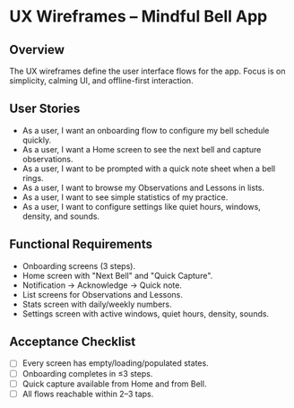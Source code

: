 # UX Wireframes – Mindful Bell App

## Overview
The UX wireframes define the user interface flows for the app.
Focus is on simplicity, calming UI, and offline-first interaction.

## User Stories
- As a user, I want an onboarding flow to configure my bell schedule quickly.
- As a user, I want a Home screen to see the next bell and capture observations.
- As a user, I want to be prompted with a quick note sheet when a bell rings.
- As a user, I want to browse my Observations and Lessons in lists.
- As a user, I want to see simple statistics of my practice.
- As a user, I want to configure settings like quiet hours, windows, density, and sounds.

## Functional Requirements
- Onboarding screens (3 steps).
- Home screen with "Next Bell" and "Quick Capture".
- Notification → Acknowledge → Quick note.
- List screens for Observations and Lessons.
- Stats screen with daily/weekly numbers.
- Settings screen with active windows, quiet hours, density, sounds.

## Acceptance Checklist
- [ ] Every screen has empty/loading/populated states.
- [ ] Onboarding completes in ≤3 steps.
- [ ] Quick capture available from Home and from Bell.
- [ ] All flows reachable within 2–3 taps.
